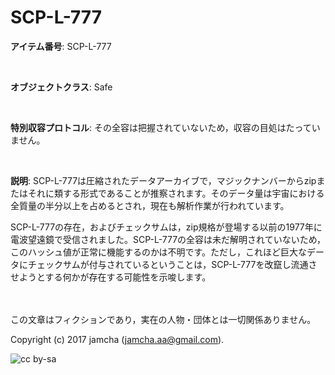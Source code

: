 

# SCP-L-777

**アイテム番号**: SCP-L-777  

<br>  

**オブジェクトクラス**: Safe  

<br>  

**特別収容プロトコル**: その全容は把握されていないため，収容の目処はたっていません。  

<br>  

**説明**: SCP-L-777は圧縮されたデータアーカイブで，マジックナンバーからzipまたはそれに類する形式であることが推察されます。そのデータ量は宇宙における全質量の半分以上を占めるとされ，現在も解析作業が行われています。  

SCP-L-777の存在，およびチェックサムは，zip規格が登場する以前の1977年に電波望遠鏡で受信されました。SCP-L-777の全容は未だ解明されていないため，このハッシュ値が正常に機能するのかは不明です。ただし，これほど巨大なデータにチェックサムが付与されているということは，SCP-L-777を改竄し流通させようとする何かが存在する可能性を示唆します。  

<br>  
<br>  
この文章はフィクションであり，実在の人物・団体とは一切関係ありません。  

Copyright (c) 2017 jamcha (jamcha.aa@gmail.com).  

![cc by-sa](https://i.creativecommons.org/l/by-sa/4.0/88x31.png)  

